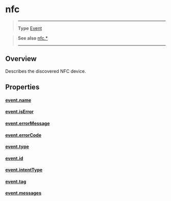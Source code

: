 # nfc

> --------------------- ------------------------------------------------------------------------------------------
> __Type__              [Event](https://docs.coronalabs.com/api/type/Event.html)

> __See also__          [nfc.*](/plugin/nfc/)
> --------------------- ------------------------------------------------------------------------------------------

## Overview

Describes the discovered NFC device.

## Properties

#### [event.name](/plugin/nfc/event/nfc/name)

#### [event.isError](/plugin/nfc/event/nfc/isError)

#### [event.errorMessage](/plugin/nfc/event/nfc/errorMessage)

#### [event.errorCode](/plugin/nfc/event/nfc/errorCode)

#### [event.type](/plugin/nfc/event/nfc/type)

#### [event.id](/plugin/nfc/event/nfc/id)

#### [event.intentType](/plugin/nfc/event/nfc/intentType)

#### [event.tag](/plugin/nfc/event/nfc/tag)

#### [event.messages](/plugin/nfc/event/nfc/messages)